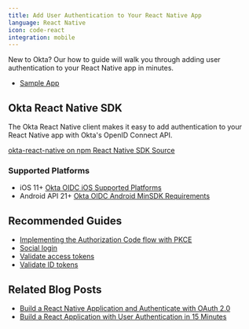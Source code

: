 ```yaml
---
title: Add User Authentication to Your React Native App
language: React Native
icon: code-react
integration: mobile
---
```


New to Okta? Our how to guide will walk you through adding user authentication to your React Native app in minutes.

<ul class='language-ctas'>
	<!-- <li>
		<a href='/docs/guides/sign-into-mobile-app-redirect/react-native/main/' class='Button--blueDarkOutline' data-proofer-ignore>
			<span>How To Guide</span>
		</a>
	</li> -->
	<li>
		<a href='https://github.com/okta/samples-js-react-native' class='Button--blueDarkOutline' data-proofer-ignore>
			<span>Sample App</span>
		</a>
	</li>
</ul>

## Okta React Native SDK

The Okta React Native client makes it easy to add authentication to your React Native app with Okta's OpenID Connect API.

<a href='https://www.npmjs.com/package/@okta/okta-react-native' class="language-reference">
	<span class='icon download-16'></span> <span>okta-react-native on npm</span>
</a>

<a href='https://github.com/okta/okta-react-native'>
	<span class='fa fa-github'></span> <span>React Native SDK Source</span>
</a>

### Supported Platforms
- iOS 11+ [Okta OIDC iOS Supported Platforms](https://github.com/okta/okta-oidc-ios#supported-platforms)
- Android API 21+ [Okta OIDC Android MinSDK Requirements](https://github.com/okta/okta-oidc-android#requirements)

## Recommended Guides


- [Implementing the Authorization Code flow with PKCE](/docs/guides/implement-grant-type/authcodepkce/main/)
- [Social login](/docs/concepts/identity-providers/)
- [Validate access tokens](/docs/guides/validate-access-tokens)
- [Validate ID tokens](/docs/guides/validate-id-tokens)

## Related Blog Posts


- [Build a React Native Application and Authenticate with OAuth 2.0](/blog/2018/03/16/build-react-native-authentication-oauth-2)
- [Build a React Application with User Authentication in 15 Minutes](/blog/2017/03/30/react-okta-sign-in-widget)

